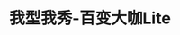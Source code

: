 ---
description: 将人像照片变为比较有特色的名人脸，比如希特勒。。。
layout: post
results:
- primaryGenreName: Entertainment
  version: '1.0'
  artworkUrl100: http://a1928.phobos.apple.com/us/r30/Purple/v4/52/84/b6/5284b6ef-2964-44bf-eb04-5b1a94b0ba8c/mzl.ysaafogi.png
  trackViewUrl: https://itunes.apple.com/cn/app/wo-xing-wo-xiu-bai-bian-da/id705648909?mt=8&uo=4
  artworkUrl60: http://a195.phobos.apple.com/us/r30/Purple4/v4/f4/ec/6a/f4ec6ac7-f512-f8a0-d421-11ad5beb88e1/Icon.png
  sellerName: wei zhou
  supportedDevices:
  - iPadFourthGen4G
  - iPad23G
  - iPhone5c
  - iPhone5
  - iPadThirdGen
  - iPhone4S
  - iPhone-3GS
  - iPad2Wifi
  - iPodTouchourthGen
  - iPodTouchFifthGen
  - iPadMini4G
  - iPadMini
  - iPadThirdGen4G
  - iPadFourthGen
  - iPhone4
  - iPhone5s
  genres:
  - 娱乐
  - 摄影与录像
  trackName: 我型我秀-百变大咖Lite
  description: "各位宅男宅女们，想知道你与心中女神/男神的爱情结晶长什么样子吗?我型我秀-百变大咖也许是第一时间为广大的宅男们提供的好软件，因为这是一款帮助男/女生，将自己整容成明星或者暗恋对象有幸结合，并且最终会看到是什么样的“爱情结晶”。这款应用先进的人脸检测程序，可以任意整容合成出你和爱人、朋友甚至名人的长相。
    \n\n你是否想过把你整容成刘德华、成龙、章子怡， Lady Gaga , Julia Roberts, David Beckham的样子后，你将会变成怎样，或者是整容你的女朋友/男朋友的样子后又会是怎样，这款App将会实现你的这种好奇心。
    \n我型我秀 是一款独一无二的模拟整容App,本软件的宗旨是：“你想变谁就变谁，一切由你做主”。 \n本软件提供了两种操作模式，1：只针对单个人脸进行整容变换
    2：可以同时对单张照片内多个人脸同时进行整容，你可以赋予每个人拥有不同的表情模式 \n\n主要特色： \n1.自动检测人脸，定位面部主要特征点
    \n2.一键整容，提供50个面部整容模板 \n3.多人整容模式，你可以给单张照片内多个人脸同时进行整容 \n4.自定义整容，你可以自己从摄像头或者相册里面选取整容模板
    \n5.一键分享功能，你可以分享到新浪、微信、朋友圈、手机好友等各大交流平台。 \n\n即将到来的功能 \n1.搞怪相机 \n2.肤色美白功能，美白效果和真实性将超越美图秀秀
    \n3.美妆功能，你可以进行虚拟化妆了"
  price: 0
  trackId: 705648909
  releaseDate: '2013-09-27T03:11:55Z'
  screenshotUrls:
  - http://a2.mzstatic.com/us/r30/Purple4/v4/02/b0/7c/02b07cb5-7155-e5ad-3f23-977a0df7e37e/screen320x320.jpeg
  - http://a3.mzstatic.com/us/r30/Purple/v4/0b/37/52/0b375223-7b5e-1b49-1267-78359fd16c8a/screen320x320.jpeg
  - http://a5.mzstatic.com/us/r30/Purple6/v4/af/d4/f5/afd4f5c1-a739-023e-1fc3-4bff351f90cd/screen320x320.jpeg
  - http://a1.mzstatic.com/us/r30/Purple6/v4/86/51/23/86512321-5bd4-b3dc-358b-3c3d40b38ce0/screen568x568.jpeg
  - http://a4.mzstatic.com/us/r30/Purple4/v4/e3/d3/b1/e3d3b12e-c8f4-07c4-97f6-00038e87420e/screen568x568.jpeg
  artistViewUrl: https://itunes.apple.com/cn/artist/wei-zhou/id570615333?uo=4
  primaryGenreId: 6016
  kind: software
  fileSizeBytes: '33740430'
  bundleId: com.kevin.myshowlite
  sellerUrl: https://www.facebook.com/Myshow365
  trackContentRating: 4+
  artistName: wei zhou
  trackCensoredName: 我型我秀-百变大咖Lite
  isGameCenterEnabled: false
  contentAdvisoryRating: 4+
  languageCodesISO2A:
  - EN
  - ZH
  features: &a []
  wrapperType: software
  artworkUrl512: http://a1928.phobos.apple.com/us/r30/Purple/v4/52/84/b6/5284b6ef-2964-44bf-eb04-5b1a94b0ba8c/mzl.ysaafogi.png
  formattedPrice: 免费
  artistId: 570615333
  genreIds:
  - '6016'
  - '6008'
  currency: CNY
  ipadScreenshotUrls: *a
category: 娱乐
tags: tag1
resultCount: 1
title: 我型我秀-百变大咖Lite

---